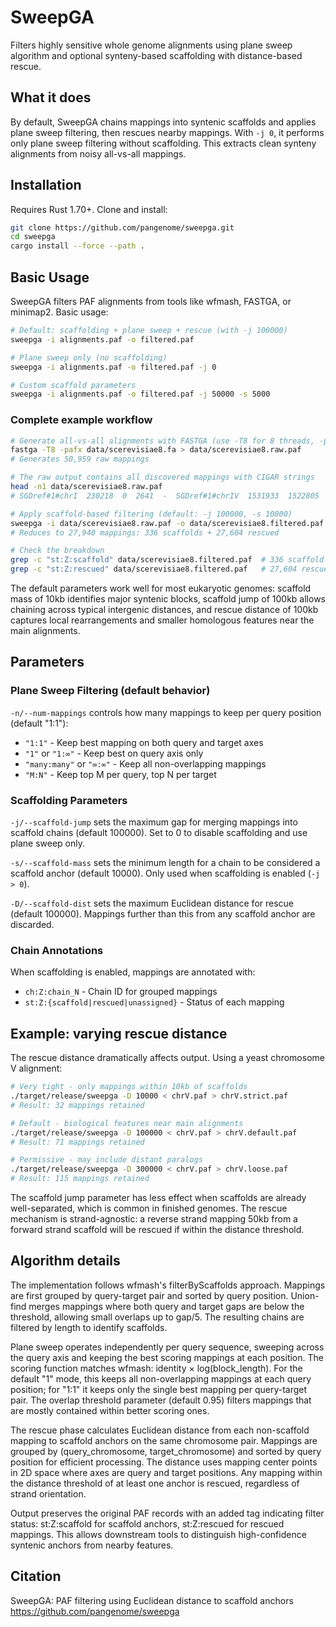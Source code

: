 # SweepGA

Filters highly sensitive whole genome alignments using plane sweep algorithm and optional synteny-based scaffolding with distance-based rescue.

## What it does

By default, SweepGA chains mappings into syntenic scaffolds and applies plane sweep filtering, then rescues nearby mappings. With `-j 0`, it performs only plane sweep filtering without scaffolding. This extracts clean synteny alignments from noisy all-vs-all mappings.

## Installation

Requires Rust 1.70+. Clone and install:

```bash
git clone https://github.com/pangenome/sweepga.git
cd sweepga
cargo install --force --path .
```

## Basic Usage

SweepGA filters PAF alignments from tools like wfmash, FASTGA, or minimap2. Basic usage:

```bash
# Default: scaffolding + plane sweep + rescue (with -j 100000)
sweepga -i alignments.paf -o filtered.paf

# Plane sweep only (no scaffolding)
sweepga -i alignments.paf -o filtered.paf -j 0

# Custom scaffold parameters
sweepga -i alignments.paf -o filtered.paf -j 50000 -s 5000
```

### Complete example workflow

```bash
# Generate all-vs-all alignments with FASTGA (use -T8 for 8 threads, -pafx for PAF with extended CIGAR)
fastga -T8 -pafx data/scerevisiae8.fa > data/scerevisiae8.raw.paf
# Generates 50,959 raw mappings

# The raw output contains all discovered mappings with CIGAR strings
head -n1 data/scerevisiae8.raw.paf
# SGDref#1#chrI  230218  0  2641  -  SGDref#1#chrIV  1531933  1522805  1525422  2341  2692  255  dv:f:.1135  df:i:351  cg:Z:6=1D2=1X1I6=...

# Apply scaffold-based filtering (default: -j 100000, -s 10000)
sweepga -i data/scerevisiae8.raw.paf -o data/scerevisiae8.filtered.paf
# Reduces to 27,940 mappings: 336 scaffolds + 27,604 rescued

# Check the breakdown
grep -c "st:Z:scaffold" data/scerevisiae8.filtered.paf  # 336 scaffold anchors
grep -c "st:Z:rescued" data/scerevisiae8.filtered.paf   # 27,604 rescued mappings
```

The default parameters work well for most eukaryotic genomes: scaffold mass of 10kb identifies major syntenic blocks, scaffold jump of 100kb allows chaining across typical intergenic distances, and rescue distance of 100kb captures local rearrangements and smaller homologous features near the main alignments.

## Parameters

### Plane Sweep Filtering (default behavior)

`-n/--num-mappings` controls how many mappings to keep per query position (default "1:1"):
- `"1:1"` - Keep best mapping on both query and target axes
- `"1"` or `"1:∞"` - Keep best on query axis only
- `"many:many"` or `"∞:∞"` - Keep all non-overlapping mappings
- `"M:N"` - Keep top M per query, top N per target

### Scaffolding Parameters

`-j/--scaffold-jump` sets the maximum gap for merging mappings into scaffold chains (default 100000). Set to 0 to disable scaffolding and use plane sweep only.

`-s/--scaffold-mass` sets the minimum length for a chain to be considered a scaffold anchor (default 10000). Only used when scaffolding is enabled (`-j > 0`).

`-D/--scaffold-dist` sets the maximum Euclidean distance for rescue (default 100000). Mappings further than this from any scaffold anchor are discarded.

### Chain Annotations

When scaffolding is enabled, mappings are annotated with:
- `ch:Z:chain_N` - Chain ID for grouped mappings
- `st:Z:{scaffold|rescued|unassigned}` - Status of each mapping

## Example: varying rescue distance

The rescue distance dramatically affects output. Using a yeast chromosome V alignment:

```bash
# Very tight - only mappings within 10kb of scaffolds
./target/release/sweepga -D 10000 < chrV.paf > chrV.strict.paf
# Result: 32 mappings retained

# Default - biological features near main alignments
./target/release/sweepga -D 100000 < chrV.paf > chrV.default.paf
# Result: 71 mappings retained

# Permissive - may include distant paralogs
./target/release/sweepga -D 300000 < chrV.paf > chrV.loose.paf
# Result: 115 mappings retained
```

The scaffold jump parameter has less effect when scaffolds are already well-separated, which is common in finished genomes. The rescue mechanism is strand-agnostic: a reverse strand mapping 50kb from a forward strand scaffold will be rescued if within the distance threshold.

## Algorithm details

The implementation follows wfmash's filterByScaffolds approach. Mappings are first grouped by query-target pair and sorted by query position. Union-find merges mappings where both query and target gaps are below the threshold, allowing small overlaps up to gap/5. The resulting chains are filtered by length to identify scaffolds.

Plane sweep operates independently per query sequence, sweeping across the query axis and keeping the best scoring mappings at each position. The scoring function matches wfmash: identity × log(block_length). For the default "1" mode, this keeps all non-overlapping mappings at each query position; for "1:1" it keeps only the single best mapping per query-target pair. The overlap threshold parameter (default 0.95) filters mappings that are mostly contained within better scoring ones.

The rescue phase calculates Euclidean distance from each non-scaffold mapping to scaffold anchors on the same chromosome pair. Mappings are grouped by (query_chromosome, target_chromosome) and sorted by query position for efficient processing. The distance uses mapping center points in 2D space where axes are query and target positions. Any mapping within the distance threshold of at least one anchor is rescued, regardless of strand orientation.

Output preserves the original PAF records with an added tag indicating filter status: st:Z:scaffold for scaffold anchors, st:Z:rescued for rescued mappings. This allows downstream tools to distinguish high-confidence syntenic anchors from nearby features.

## Citation

SweepGA: PAF filtering using Euclidean distance to scaffold anchors
https://github.com/pangenome/sweepga